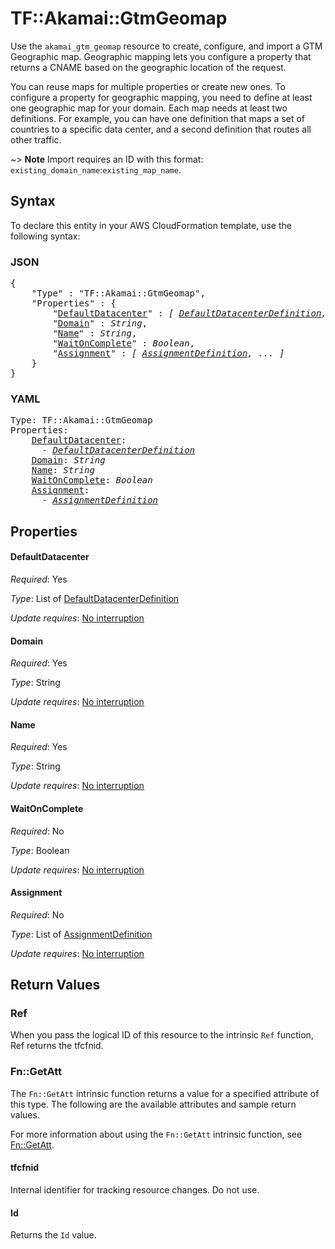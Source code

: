 # TF::Akamai::GtmGeomap

Use the `akamai_gtm_geomap` resource to create, configure, and import a GTM Geographic map. Geographic mapping lets you configure a property that returns a CNAME based on the geographic location of the request. 

You can reuse maps for multiple properties or create new ones. To configure a property for geographic mapping, you need to define at least one geographic map for your domain. Each map needs at least two definitions. For example, you can have one definition that maps a set of countries to a specific data center, and a second definition that routes all other traffic. 

~> **Note** Import requires an ID with this format: `existing_domain_name`:`existing_map_name`.

## Syntax

To declare this entity in your AWS CloudFormation template, use the following syntax:

### JSON

<pre>
{
    "Type" : "TF::Akamai::GtmGeomap",
    "Properties" : {
        "<a href="#defaultdatacenter" title="DefaultDatacenter">DefaultDatacenter</a>" : <i>[ <a href="defaultdatacenterdefinition.md">DefaultDatacenterDefinition</a>, ... ]</i>,
        "<a href="#domain" title="Domain">Domain</a>" : <i>String</i>,
        "<a href="#name" title="Name">Name</a>" : <i>String</i>,
        "<a href="#waitoncomplete" title="WaitOnComplete">WaitOnComplete</a>" : <i>Boolean</i>,
        "<a href="#assignment" title="Assignment">Assignment</a>" : <i>[ <a href="assignmentdefinition.md">AssignmentDefinition</a>, ... ]</i>
    }
}
</pre>

### YAML

<pre>
Type: TF::Akamai::GtmGeomap
Properties:
    <a href="#defaultdatacenter" title="DefaultDatacenter">DefaultDatacenter</a>: <i>
      - <a href="defaultdatacenterdefinition.md">DefaultDatacenterDefinition</a></i>
    <a href="#domain" title="Domain">Domain</a>: <i>String</i>
    <a href="#name" title="Name">Name</a>: <i>String</i>
    <a href="#waitoncomplete" title="WaitOnComplete">WaitOnComplete</a>: <i>Boolean</i>
    <a href="#assignment" title="Assignment">Assignment</a>: <i>
      - <a href="assignmentdefinition.md">AssignmentDefinition</a></i>
</pre>

## Properties

#### DefaultDatacenter

_Required_: Yes

_Type_: List of <a href="defaultdatacenterdefinition.md">DefaultDatacenterDefinition</a>

_Update requires_: [No interruption](https://docs.aws.amazon.com/AWSCloudFormation/latest/UserGuide/using-cfn-updating-stacks-update-behaviors.html#update-no-interrupt)

#### Domain

_Required_: Yes

_Type_: String

_Update requires_: [No interruption](https://docs.aws.amazon.com/AWSCloudFormation/latest/UserGuide/using-cfn-updating-stacks-update-behaviors.html#update-no-interrupt)

#### Name

_Required_: Yes

_Type_: String

_Update requires_: [No interruption](https://docs.aws.amazon.com/AWSCloudFormation/latest/UserGuide/using-cfn-updating-stacks-update-behaviors.html#update-no-interrupt)

#### WaitOnComplete

_Required_: No

_Type_: Boolean

_Update requires_: [No interruption](https://docs.aws.amazon.com/AWSCloudFormation/latest/UserGuide/using-cfn-updating-stacks-update-behaviors.html#update-no-interrupt)

#### Assignment

_Required_: No

_Type_: List of <a href="assignmentdefinition.md">AssignmentDefinition</a>

_Update requires_: [No interruption](https://docs.aws.amazon.com/AWSCloudFormation/latest/UserGuide/using-cfn-updating-stacks-update-behaviors.html#update-no-interrupt)

## Return Values

### Ref

When you pass the logical ID of this resource to the intrinsic `Ref` function, Ref returns the tfcfnid.

### Fn::GetAtt

The `Fn::GetAtt` intrinsic function returns a value for a specified attribute of this type. The following are the available attributes and sample return values.

For more information about using the `Fn::GetAtt` intrinsic function, see [Fn::GetAtt](https://docs.aws.amazon.com/AWSCloudFormation/latest/UserGuide/intrinsic-function-reference-getatt.html).

#### tfcfnid

Internal identifier for tracking resource changes. Do not use.

#### Id

Returns the <code>Id</code> value.

